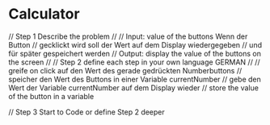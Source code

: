 # Calculator

// Step 1 Describe the problem
//
// Input: value of the buttons Wenn der Button
// gecklickt wird soll der Wert auf dem Display wiedergegeben
// und für später gespeichert werden
// Output: display the value of the buttons on the screen
//
// Step 2 define each step in your own language GERMAN
//
// greife on click auf den Wert des gerade gedrückten Numberbuttons
// speicher den Wert des Buttons in einer Variable currentNumber
// gebe den Wert der Variable currentNumber auf dem Display wieder
// store the value of the button in a variable


// Step 3 Start to Code or define Step 2 deeper
